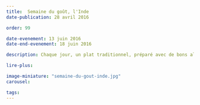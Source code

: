 ```yaml
---
title:  Semaine du goût, l'Inde
date-publication: 28 avril 2016

order: 99

date-evenement: 13 juin 2016
date-end-evenement: 18 juin 2016

description: Chaque jour, un plat traditionnel, préparé avec de bons aliments. De nouvelles saveurs à découvrir.

lire-plus: 

image-miniature: "semaine-du-gout-inde.jpg"
carousel: 

tags: 
---
```


<!--fin-excerpt-->
<!-- ******************************** -->
<!-- **** début contenu détaillé **** -->




<!-- **** fin contenu détaillé **** -->
<!-- ****************************** -->



